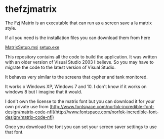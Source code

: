# thefzjmatrix
The Fzj Matrix is an executable that can run as a screen save a la matrix style.

If all you need is the installation files you can download them from here

[MatrixSetup.msi](https://github.com/fernandozamoraj/thefzjmatrix/blob/master/MatrixSetup.msi)
[setup.exe](https://github.com/fernandozamoraj/thefzjmatrix/blob/master/setup.exe)

This repository contains all the code to build the application.  It was written with an older version of Visual Studio 2003 I believe. So you may have to migrate the code to the latest version of Visual Studio.

It behaves very similar to the screens that cypher and tank monitored.

It works o Windows XP, Windows 7 and 10.  I don't know if it works on windows 8 but I imagine that it would.

I don't own the license to the matrix font but you can download it for your own private use from [http://www.fontspace.com/norfok-incredible-font-design/matrix-code-nfi](http://www.fontspace.com/norfok-incredible-font-design/matrix-code-nfi)

Once you download the font you can set your screen saver settings to use that font.
